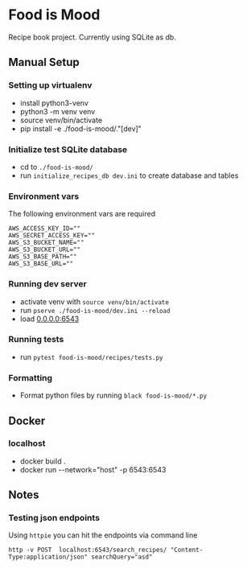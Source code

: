 # Food is Mood
Recipe book project. Currently using SQLite as db.

## Manual Setup
### Setting up virtualenv
  - install python3-venv
  - python3 -m venv venv
  - source venv/bin/activate
  - pip install -e ./food-is-mood/."[dev]"
  
### Initialize test SQLite database
  - cd to `./food-is-mood/`
  - run `initialize_recipes_db dev.ini` to create database and tables

### Environment vars
The following environment vars are required
```
AWS_ACCESS_KEY_ID=""
AWS_SECRET_ACCESS_KEY=""
AWS_S3_BUCKET_NAME=""
AWS_S3_BUCKET_URL=""
AWS_S3_BASE_PATH=""
AWS_S3_BASE_URL=""
```

### Running dev server
  - activate venv with `source venv/bin/activate`
  - run `pserve ./food-is-mood/dev.ini --reload `
  - load [0.0.0.0:6543](http://0.0.0.0:6543/)
  
### Running tests
  - run `pytest food-is-mood/recipes/tests.py`

### Formatting
  - Format python files by running `black food-is-mood/*.py`
  
## Docker
### localhost
  - docker build .
  - docker run --network="host" -p 6543:6543
  

## Notes
### Testing json endpoints
Using `httpie` you can hit the endpoints via command line

```http -v POST  localhost:6543/search_recipes/ "Content-Type:application/json" searchQuery="asd"```


